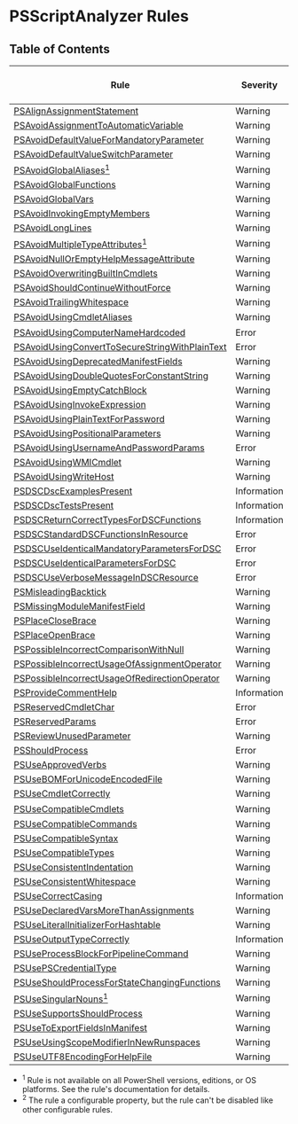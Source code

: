 # PSScriptAnalyzer Rules

## Table of Contents

|                                                 Rule                                                  |  Severity   | Enabled by default |  Configurable   |
| ----------------------------------------------------------------------------------------------------- | ----------- | :----------------: | :-------------: |
| [PSAlignAssignmentStatement](./PSAlignAssignmentStatement.md)                                         | Warning     |         No         |       Yes       |
| [PSAvoidAssignmentToAutomaticVariable](./PSAvoidAssignmentToAutomaticVariable.md)                     | Warning     |        Yes         |                 |
| [PSAvoidDefaultValueForMandatoryParameter](./PSAvoidDefaultValueForMandatoryParameter.md)             | Warning     |        Yes         |                 |
| [PSAvoidDefaultValueSwitchParameter](./PSAvoidDefaultValueSwitchParameter.md)                         | Warning     |        Yes         |                 |
| [PSAvoidGlobalAliases<sup>1</sup>](./PSAvoidGlobalAliases.md)                                         | Warning     |        Yes         |                 |
| [PSAvoidGlobalFunctions](./PSAvoidGlobalFunctions.md)                                                 | Warning     |        Yes         |                 |
| [PSAvoidGlobalVars](./PSAvoidGlobalVars.md)                                                           | Warning     |        Yes         |                 |
| [PSAvoidInvokingEmptyMembers](./PSAvoidInvokingEmptyMembers.md)                                       | Warning     |        Yes         |                 |
| [PSAvoidLongLines](./PSAvoidLongLines.md)                                                             | Warning     |         No         |       Yes       |
| [PSAvoidMultipleTypeAttributes<sup>1</sup>](./PSAvoidMultipleTypeAttributes.md)                       | Warning     |        Yes         |                 |
| [PSAvoidNullOrEmptyHelpMessageAttribute](./PSAvoidNullOrEmptyHelpMessageAttribute.md)                 | Warning     |        Yes         |                 |
| [PSAvoidOverwritingBuiltInCmdlets](./PSAvoidOverwritingBuiltInCmdlets.md)                             | Warning     |        Yes         |       Yes       |
| [PSAvoidShouldContinueWithoutForce](./PSAvoidShouldContinueWithoutForce.md)                           | Warning     |        Yes         |                 |
| [PSAvoidTrailingWhitespace](./PSAvoidTrailingWhitespace.md)                                           | Warning     |        Yes         |                 |
| [PSAvoidUsingCmdletAliases](./PSAvoidUsingCmdletAliases.md)                                           | Warning     |        Yes         | Yes<sup>2</sup> |
| [PSAvoidUsingComputerNameHardcoded](./PSAvoidUsingComputerNameHardcoded.md)                           | Error       |        Yes         |                 |
| [PSAvoidUsingConvertToSecureStringWithPlainText](./PSAvoidUsingConvertToSecureStringWithPlainText.md) | Error       |        Yes         |                 |
| [PSAvoidUsingDeprecatedManifestFields](./PSAvoidUsingDeprecatedManifestFields.md)                     | Warning     |        Yes         |                 |
| [PSAvoidUsingDoubleQuotesForConstantString](./PSAvoidUsingDoubleQuotesForConstantString.md)           | Warning     |         No         |       Yes       |
| [PSAvoidUsingEmptyCatchBlock](./PSAvoidUsingEmptyCatchBlock.md)                                       | Warning     |        Yes         |                 |
| [PSAvoidUsingInvokeExpression](./PSAvoidUsingInvokeExpression.md)                                     | Warning     |        Yes         |                 |
| [PSAvoidUsingPlainTextForPassword](./PSAvoidUsingPlainTextForPassword.md)                             | Warning     |        Yes         |                 |
| [PSAvoidUsingPositionalParameters](./PSAvoidUsingPositionalParameters.md)                             | Warning     |        Yes         |                 |
| [PSAvoidUsingUsernameAndPasswordParams](./PSAvoidUsingUsernameAndPasswordParams.md)                   | Error       |        Yes         |                 |
| [PSAvoidUsingWMICmdlet](./PSAvoidUsingWMICmdlet.md)                                                   | Warning     |        Yes         |                 |
| [PSAvoidUsingWriteHost](./PSAvoidUsingWriteHost.md)                                                   | Warning     |        Yes         |                 |
| [PSDSCDscExamplesPresent](./PSDSCDscExamplesPresent.md)                                               | Information |        Yes         |                 |
| [PSDSCDscTestsPresent](./PSDSCDscTestsPresent.md)                                                     | Information |        Yes         |                 |
| [PSDSCReturnCorrectTypesForDSCFunctions](./PSDSCReturnCorrectTypesForDSCFunctions.md)                 | Information |        Yes         |                 |
| [PSDSCStandardDSCFunctionsInResource](./PSDSCStandardDSCFunctionsInResource.md)                       | Error       |        Yes         |                 |
| [PSDSCUseIdenticalMandatoryParametersForDSC](./PSDSCUseIdenticalMandatoryParametersForDSC.md)         | Error       |        Yes         |                 |
| [PSDSCUseIdenticalParametersForDSC](./PSDSCUseIdenticalParametersForDSC.md)                           | Error       |        Yes         |                 |
| [PSDSCUseVerboseMessageInDSCResource](./PSDSCUseVerboseMessageInDSCResource.md)                       | Error       |        Yes         |                 |
| [PSMisleadingBacktick](./PSMisleadingBacktick.md)                                                     | Warning     |        Yes         |                 |
| [PSMissingModuleManifestField](./PSMissingModuleManifestField.md)                                     | Warning     |        Yes         |                 |
| [PSPlaceCloseBrace](./PSPlaceCloseBrace.md)                                                           | Warning     |         No         |       Yes       |
| [PSPlaceOpenBrace](./PSPlaceOpenBrace.md)                                                             | Warning     |         No         |       Yes       |
| [PSPossibleIncorrectComparisonWithNull](./PSPossibleIncorrectComparisonWithNull.md)                   | Warning     |        Yes         |                 |
| [PSPossibleIncorrectUsageOfAssignmentOperator](./PSPossibleIncorrectUsageOfAssignmentOperator.md)     | Warning     |        Yes         |                 |
| [PSPossibleIncorrectUsageOfRedirectionOperator](./PSPossibleIncorrectUsageOfRedirectionOperator.md)   | Warning     |        Yes         |                 |
| [PSProvideCommentHelp](./PSProvideCommentHelp.md)                                                     | Information |        Yes         |       Yes       |
| [PSReservedCmdletChar](./PSReservedCmdletChar.md)                                                     | Error       |        Yes         |                 |
| [PSReservedParams](./PSReservedParams.md)                                                             | Error       |        Yes         |                 |
| [PSReviewUnusedParameter](./PSReviewUnusedParameter.md)                                               | Warning     |        Yes         |                 |
| [PSShouldProcess](./PSShouldProcess.md)                                                               | Error       |        Yes         |                 |
| [PSUseApprovedVerbs](./PSUseApprovedVerbs.md)                                                         | Warning     |        Yes         |                 |
| [PSUseBOMForUnicodeEncodedFile](./PSUseBOMForUnicodeEncodedFile.md)                                   | Warning     |        Yes         |                 |
| [PSUseCmdletCorrectly](./PSUseCmdletCorrectly.md)                                                     | Warning     |        Yes         |                 |
| [PSUseCompatibleCmdlets](./PSUseCompatibleCmdlets.md)                                                 | Warning     |        Yes         | Yes<sup>2</sup> |
| [PSUseCompatibleCommands](./PSUseCompatibleCommands.md)                                               | Warning     |         No         |       Yes       |
| [PSUseCompatibleSyntax](./PSUseCompatibleSyntax.md)                                                   | Warning     |         No         |       Yes       |
| [PSUseCompatibleTypes](./PSUseCompatibleTypes.md)                                                     | Warning     |         No         |       Yes       |
| [PSUseConsistentIndentation](./PSUseConsistentIndentation.md)                                         | Warning     |         No         |       Yes       |
| [PSUseConsistentWhitespace](./PSUseConsistentWhitespace.md)                                           | Warning     |         No         |       Yes       |
| [PSUseCorrectCasing](./PSUseCorrectCasing.md)                                                         | Information |         No         |       Yes       |
| [PSUseDeclaredVarsMoreThanAssignments](./PSUseDeclaredVarsMoreThanAssignments.md)                     | Warning     |        Yes         |                 |
| [PSUseLiteralInitializerForHashtable](./PSUseLiteralInitializerForHashtable.md)                       | Warning     |        Yes         |                 |
| [PSUseOutputTypeCorrectly](./PSUseOutputTypeCorrectly.md)                                             | Information |        Yes         |                 |
| [PSUseProcessBlockForPipelineCommand](./PSUseProcessBlockForPipelineCommand.md)                       | Warning     |        Yes         |                 |
| [PSUsePSCredentialType](./PSUsePSCredentialType.md)                                                   | Warning     |        Yes         |                 |
| [PSUseShouldProcessForStateChangingFunctions](./PSUseShouldProcessForStateChangingFunctions.md)       | Warning     |        Yes         |                 |
| [PSUseSingularNouns<sup>1</sup>](./PSUseSingularNouns.md)                                             | Warning     |        Yes         |                 |
| [PSUseSupportsShouldProcess](./PSUseSupportsShouldProcess.md)                                         | Warning     |        Yes         |                 |
| [PSUseToExportFieldsInManifest](./PSUseToExportFieldsInManifest.md)                                   | Warning     |        Yes         |                 |
| [PSUseUsingScopeModifierInNewRunspaces](./PSUseUsingScopeModifierInNewRunspaces.md)                   | Warning     |        Yes         |                 |
| [PSUseUTF8EncodingForHelpFile](./PSUseUTF8EncodingForHelpFile.md)                                     | Warning     |        Yes         |                 |

- <sup>1</sup> Rule is not available on all PowerShell versions, editions, or OS platforms. See the
  rule's documentation for details.
- <sup>2</sup> The rule a configurable property, but the rule can't be disabled like other
  configurable rules.
